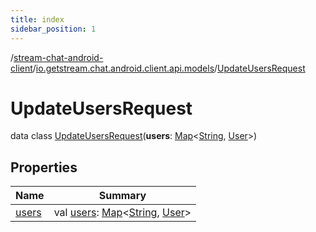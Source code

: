 ```yaml
---
title: index
sidebar_position: 1
---
```

/[stream-chat-android-client](../../index.md)/[io.getstream.chat.android.client.api.models](../index.md)/[UpdateUsersRequest](index.md)  
  
  
  
# UpdateUsersRequest  
data class [UpdateUsersRequest](index.md)(**users**: [Map](https://kotlinlang.org/api/latest/jvm/stdlib/kotlin.collections/-map/index.html)&lt;[String](https://kotlinlang.org/api/latest/jvm/stdlib/kotlin/-string/index.html), [User](../../io.getstream.chat.android.client.models/User/index.md)&gt;)  
  
## Properties  
  
|  Name |  Summary | 
|---|---|
| <a name="io.getstream.chat.android.client.api.models/UpdateUsersRequest/users/#/PointingToDeclaration/"></a>[users](users.md)| <a name="io.getstream.chat.android.client.api.models/UpdateUsersRequest/users/#/PointingToDeclaration/"></a>val [users](users.md): [Map](https://kotlinlang.org/api/latest/jvm/stdlib/kotlin.collections/-map/index.html)&lt;[String](https://kotlinlang.org/api/latest/jvm/stdlib/kotlin/-string/index.html), [User](../../io.getstream.chat.android.client.models/User/index.md)&gt;|

